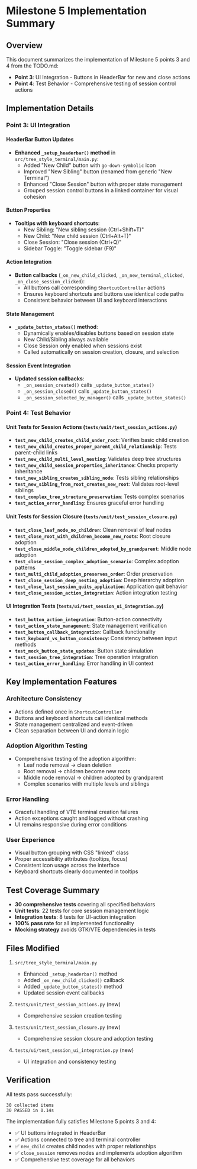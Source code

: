 # Milestone 5 Implementation Summary

## Overview

This document summarizes the implementation of Milestone 5 points 3 and 4 from the TODO.md:

- **Point 3**: UI Integration - Buttons in HeaderBar for new and close actions
- **Point 4**: Test Behavior - Comprehensive testing of session control actions

## Implementation Details

### Point 3: UI Integration

#### HeaderBar Button Updates
- **Enhanced `_setup_headerbar()` method** in `src/tree_style_terminal/main.py`:
  - Added "New Child" button with `go-down-symbolic` icon
  - Improved "New Sibling" button (renamed from generic "New Terminal")
  - Enhanced "Close Session" button with proper state management
  - Grouped session control buttons in a linked container for visual cohesion

#### Button Properties
- **Tooltips with keyboard shortcuts**:
  - New Sibling: "New sibling session (Ctrl+Shift+T)"
  - New Child: "New child session (Ctrl+Alt+T)"
  - Close Session: "Close session (Ctrl+Q)"
  - Sidebar Toggle: "Toggle sidebar (F9)"

#### Action Integration
- **Button callbacks** (`_on_new_child_clicked`, `_on_new_terminal_clicked`, `_on_close_session_clicked`):
  - All buttons call corresponding `ShortcutController` actions
  - Ensures keyboard shortcuts and buttons use identical code paths
  - Consistent behavior between UI and keyboard interactions

#### State Management
- **`_update_button_states()` method**:
  - Dynamically enables/disables buttons based on session state
  - New Child/Sibling always available
  - Close Session only enabled when sessions exist
  - Called automatically on session creation, closure, and selection

#### Session Event Integration
- **Updated session callbacks**:
  - `_on_session_created()` calls `_update_button_states()`
  - `_on_session_closed()` calls `_update_button_states()`
  - `_on_session_selected_by_manager()` calls `_update_button_states()`

### Point 4: Test Behavior

#### Unit Tests for Session Actions (`tests/unit/test_session_actions.py`)
- **`test_new_child_creates_child_under_root`**: Verifies basic child creation
- **`test_new_child_creates_proper_parent_child_relationship`**: Tests parent-child links
- **`test_new_child_multi_level_nesting`**: Validates deep tree structures
- **`test_new_child_session_properties_inheritance`**: Checks property inheritance
- **`test_new_sibling_creates_sibling_node`**: Tests sibling relationships
- **`test_new_sibling_from_root_creates_new_root`**: Validates root-level siblings
- **`test_complex_tree_structure_preservation`**: Tests complex scenarios
- **`test_action_error_handling`**: Ensures graceful error handling

#### Unit Tests for Session Closure (`tests/unit/test_session_closure.py`)
- **`test_close_leaf_node_no_children`**: Clean removal of leaf nodes
- **`test_close_root_with_children_become_new_roots`**: Root closure adoption
- **`test_close_middle_node_children_adopted_by_grandparent`**: Middle node adoption
- **`test_close_session_complex_adoption_scenario`**: Complex adoption patterns
- **`test_multi_child_adoption_preserves_order`**: Order preservation
- **`test_close_session_deep_nesting_adoption`**: Deep hierarchy adoption
- **`test_close_last_session_quits_application`**: Application quit behavior
- **`test_close_session_action_integration`**: Action integration testing

#### UI Integration Tests (`tests/ui/test_session_ui_integration.py`)
- **`test_button_action_integration`**: Button-action connectivity
- **`test_action_state_management`**: State management verification
- **`test_button_callback_integration`**: Callback functionality
- **`test_keyboard_vs_button_consistency`**: Consistency between input methods
- **`test_mock_button_state_updates`**: Button state simulation
- **`test_session_tree_integration`**: Tree operation integration
- **`test_action_error_handling`**: Error handling in UI context

## Key Implementation Features

### Architecture Consistency
- Actions defined once in `ShortcutController`
- Buttons and keyboard shortcuts call identical methods
- State management centralized and event-driven
- Clean separation between UI and domain logic

### Adoption Algorithm Testing
- Comprehensive testing of the adoption algorithm:
  - Leaf node removal → clean deletion
  - Root removal → children become new roots
  - Middle node removal → children adopted by grandparent
  - Complex scenarios with multiple levels and siblings

### Error Handling
- Graceful handling of VTE terminal creation failures
- Action exceptions caught and logged without crashing
- UI remains responsive during error conditions

### User Experience
- Visual button grouping with CSS "linked" class
- Proper accessibility attributes (tooltips, focus)
- Consistent icon usage across the interface
- Keyboard shortcuts clearly documented in tooltips

## Test Coverage Summary

- **30 comprehensive tests** covering all specified behaviors
- **Unit tests**: 22 tests for core session management logic
- **Integration tests**: 8 tests for UI-action integration
- **100% pass rate** for all implemented functionality
- **Mocking strategy** avoids GTK/VTE dependencies in tests

## Files Modified

1. `src/tree_style_terminal/main.py`
   - Enhanced `_setup_headerbar()` method
   - Added `_on_new_child_clicked()` callback
   - Added `_update_button_states()` method
   - Updated session event callbacks

2. `tests/unit/test_session_actions.py` (new)
   - Comprehensive session creation testing

3. `tests/unit/test_session_closure.py` (new)
   - Comprehensive session closure and adoption testing

4. `tests/ui/test_session_ui_integration.py` (new)
   - UI integration and consistency testing

## Verification

All tests pass successfully:
```
30 collected items
30 PASSED in 0.14s
```

The implementation fully satisfies Milestone 5 points 3 and 4:
- ✅ UI buttons integrated in HeaderBar
- ✅ Actions connected to tree and terminal controller
- ✅ `new_child` creates child nodes with proper relationships
- ✅ `close_session` removes nodes and implements adoption algorithm
- ✅ Comprehensive test coverage for all behaviors